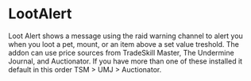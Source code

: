 # LootAlert

Loot Alert shows a message using the raid warning channel to alert you when you loot a pet, mount, or an item above a set value treshold. The addon can use price sources from TradeSkill Master, The Undermine Journal, and Auctionator. If you have more than one of these installed it default in this order TSM > UMJ > Auctionator.